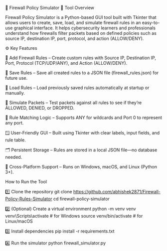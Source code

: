🧱 Firewall Policy Simulator
🧰 Tool Overview

Firewall Policy Simulator is a Python-based GUI tool built with Tkinter that allows users to create, save, load, and simulate firewall rules in an easy-to-use graphical interface.
It helps cybersecurity learners and professionals understand how firewalls filter packets based on defined policies such as source IP, destination IP, port, protocol, and action (ALLOW/DENY).

⚙️ Key Features

🧩 Add Firewall Rules – Create custom rules with Source IP, Destination IP, Port, Protocol (TCP/UDP/ANY), and Action (ALLOW/DENY).

💾 Save Rules – Save all created rules to a JSON file (firewall_rules.json) for future use.

📂 Load Rules – Load previously saved rules automatically at startup or manually.

🧮 Simulate Packets – Test packets against all rules to see if they’re ALLOWED, DENIED, or DROPPED.

🧱 Rule Matching Logic – Supports ANY for wildcards and Port 0 to represent any port.

🪟 User-Friendly GUI – Built using Tkinter with clear labels, input fields, and rule table.

🗂️ Persistent Storage – Rules are stored in a local JSON file—no database needed.

🚀 Cross-Platform Support – Runs on Windows, macOS, and Linux (Python 3+).

How to Run the Tool


1️⃣ Clone the repository
git clone https://github.com/abhishek2871/Firewall-Policy-Rules-Simulator
cd firewall-policy-simulator

2️⃣ (Optional) Create a virtual environment
python -m venv venv
venv\Scripts\activate  # for Windows
source venv/bin/activate  # for Linux/macOS

3️⃣ Install dependencies
pip install -r requirements.txt

4️⃣ Run the simulator
python firewall_simulator.py
